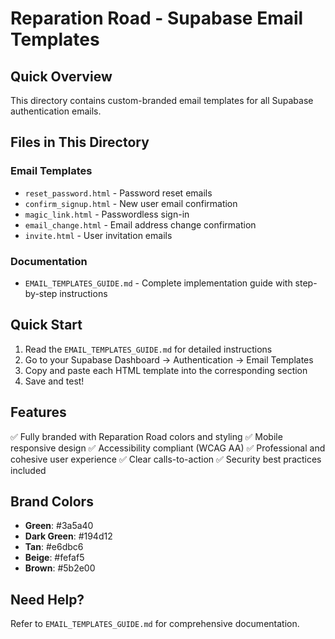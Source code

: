 # Reparation Road - Supabase Email Templates

## Quick Overview

This directory contains custom-branded email templates for all Supabase authentication emails.

## Files in This Directory

### Email Templates
- `reset_password.html` - Password reset emails
- `confirm_signup.html` - New user email confirmation
- `magic_link.html` - Passwordless sign-in
- `email_change.html` - Email address change confirmation
- `invite.html` - User invitation emails

### Documentation
- `EMAIL_TEMPLATES_GUIDE.md` - Complete implementation guide with step-by-step instructions

## Quick Start

1. Read the `EMAIL_TEMPLATES_GUIDE.md` for detailed instructions
2. Go to your Supabase Dashboard → Authentication → Email Templates
3. Copy and paste each HTML template into the corresponding section
4. Save and test!

## Features

✅ Fully branded with Reparation Road colors and styling
✅ Mobile responsive design
✅ Accessibility compliant (WCAG AA)
✅ Professional and cohesive user experience
✅ Clear calls-to-action
✅ Security best practices included

## Brand Colors

- **Green**: #3a5a40
- **Dark Green**: #194d12
- **Tan**: #e6dbc6
- **Beige**: #fefaf5
- **Brown**: #5b2e00

## Need Help?

Refer to `EMAIL_TEMPLATES_GUIDE.md` for comprehensive documentation.
